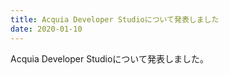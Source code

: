 ```yaml
---
title: Acquia Developer Studioについて発表しました
date: 2020-01-10
---
```


Acquia Developer Studioについて発表しました。
